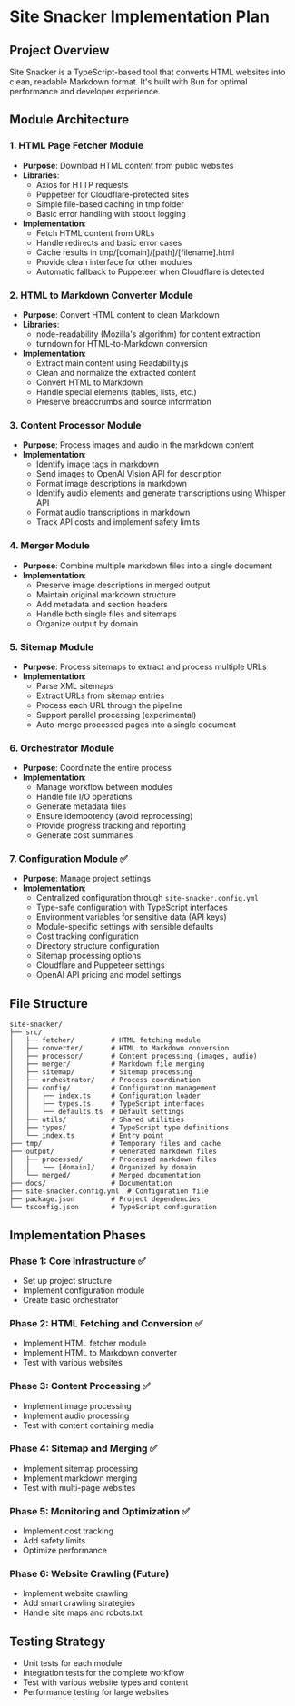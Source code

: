# Site Snacker Implementation Plan

## Project Overview
Site Snacker is a TypeScript-based tool that converts HTML websites into clean, readable Markdown format. It's built with Bun for optimal performance and developer experience.

## Module Architecture

### 1. HTML Page Fetcher Module
- **Purpose**: Download HTML content from public websites
- **Libraries**:
  - Axios for HTTP requests
  - Puppeteer for Cloudflare-protected sites
  - Simple file-based caching in tmp folder
  - Basic error handling with stdout logging
- **Implementation**:
  - Fetch HTML content from URLs
  - Handle redirects and basic error cases
  - Cache results in tmp/[domain]/[path]/[filename].html
  - Provide clean interface for other modules
  - Automatic fallback to Puppeteer when Cloudflare is detected

### 2. HTML to Markdown Converter Module
- **Purpose**: Convert HTML content to clean Markdown
- **Libraries**:
  - node-readability (Mozilla's algorithm) for content extraction
  - turndown for HTML-to-Markdown conversion
- **Implementation**:
  - Extract main content using Readability.js
  - Clean and normalize the extracted content
  - Convert HTML to Markdown
  - Handle special elements (tables, lists, etc.)
  - Preserve breadcrumbs and source information

### 3. Content Processor Module
- **Purpose**: Process images and audio in the markdown content
- **Implementation**:
  - Identify image tags in markdown
  - Send images to OpenAI Vision API for description
  - Format image descriptions in markdown
  - Identify audio elements and generate transcriptions using Whisper API
  - Format audio transcriptions in markdown
  - Track API costs and implement safety limits

### 4. Merger Module
- **Purpose**: Combine multiple markdown files into a single document
- **Implementation**:
  - Preserve image descriptions in merged output
  - Maintain original markdown structure
  - Add metadata and section headers
  - Handle both single files and sitemaps
  - Organize output by domain

### 5. Sitemap Module
- **Purpose**: Process sitemaps to extract and process multiple URLs
- **Implementation**:
  - Parse XML sitemaps
  - Extract URLs from sitemap entries
  - Process each URL through the pipeline
  - Support parallel processing (experimental)
  - Auto-merge processed pages into a single document

### 6. Orchestrator Module
- **Purpose**: Coordinate the entire process
- **Implementation**:
  - Manage workflow between modules
  - Handle file I/O operations
  - Generate metadata files
  - Ensure idempotency (avoid reprocessing)
  - Provide progress tracking and reporting
  - Generate cost summaries

### 7. Configuration Module ✅
- **Purpose**: Manage project settings
- **Implementation**:
  - Centralized configuration through `site-snacker.config.yml`
  - Type-safe configuration with TypeScript interfaces
  - Environment variables for sensitive data (API keys)
  - Module-specific settings with sensible defaults
  - Cost tracking configuration
  - Directory structure configuration
  - Sitemap processing options
  - Cloudflare and Puppeteer settings
  - OpenAI API pricing and model settings

## File Structure
```
site-snacker/
├── src/
│   ├── fetcher/         # HTML fetching module
│   ├── converter/       # HTML to Markdown conversion
│   ├── processor/       # Content processing (images, audio)
│   ├── merger/          # Markdown file merging
│   ├── sitemap/         # Sitemap processing
│   ├── orchestrator/    # Process coordination
│   ├── config/          # Configuration management
│   │   ├── index.ts     # Configuration loader
│   │   ├── types.ts     # TypeScript interfaces
│   │   └── defaults.ts  # Default settings
│   ├── utils/           # Shared utilities
│   ├── types/           # TypeScript type definitions
│   └── index.ts         # Entry point
├── tmp/                 # Temporary files and cache
├── output/              # Generated markdown files
│   ├── processed/       # Processed markdown files
│   │   └── [domain]/    # Organized by domain
│   └── merged/          # Merged documentation
├── docs/                # Documentation
├── site-snacker.config.yml  # Configuration file
├── package.json         # Project dependencies
└── tsconfig.json        # TypeScript configuration
```

## Implementation Phases

### Phase 1: Core Infrastructure ✅
- Set up project structure
- Implement configuration module
- Create basic orchestrator

### Phase 2: HTML Fetching and Conversion ✅
- Implement HTML fetcher module
- Implement HTML to Markdown converter
- Test with various websites

### Phase 3: Content Processing ✅
- Implement image processing
- Implement audio processing
- Test with content containing media

### Phase 4: Sitemap and Merging ✅
- Implement sitemap processing
- Implement markdown merging
- Test with multi-page websites

### Phase 5: Monitoring and Optimization ✅
- Implement cost tracking
- Add safety limits
- Optimize performance

### Phase 6: Website Crawling (Future)
- Implement website crawling
- Add smart crawling strategies
- Handle site maps and robots.txt

## Testing Strategy
- Unit tests for each module
- Integration tests for the complete workflow
- Test with various website types and content
- Performance testing for large websites

